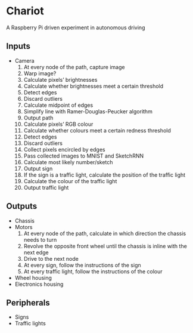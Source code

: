 # Chariot

A Raspberry Pi driven experiment in autonomous driving

## Inputs

- Camera
  1. At every node of the path, capture image
  1. Warp image?
  1. Calculate pixels’ brightnesses
  1. Calculate whether brightnesses meet a certain threshold
  1. Detect edges
  1. Discard outliers
  1. Calculate midpoint of edges
  1. Simplify line with Ramer-Douglas-Peucker algorithm
  1. Output path
  1. Calculate pixels’ RGB colour
  1. Calculate whether colours meet a certain redness threshold
  1. Detect edges
  1. Discard outliers
  1. Collect pixels encircled by edges
  1. Pass collected images to MNIST and SketchRNN
  1. Calculate most likely number/sketch
  1. Output sign
  1. If the sign is a traffic light, calculate the position of the traffic light
  1. Calculate the colour of the traffic light
  1. Output traffic light

## Outputs

- Chassis
- Motors
  1. At every node of the path, calculate in which direction the chassis needs to turn
  1. Revolve the opposite front wheel until the chassis is inline with the next edge
  1. Drive to the next node
  1. At every sign, follow the instructions of the sign
  1. At every traffic light, follow the instructions of the colour
- Wheel housing
- Electronics housing

## Peripherals

- Signs
- Traffic lights
